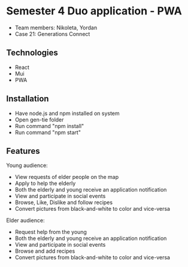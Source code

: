 # Semester 4 Duo application - PWA

- Team members: Nikoleta, Yordan
- Case 21: Generations Connect

## Technologies
- React
- Mui
- PWA

## Installation
- Have node.js and npm installed on system
- Open gen-tie folder
- Run command "npm install"
- Run command "npm start"

## Features
Young audience:
- View requests of elder people on the map
- Apply to help the elderly
- Both the elderly and young receive an application notification
- View and participate in social events
- Browse, Like, Dislike and follow recipes
- Convert pictures from black-and-white to color and vice-versa

Elder audience:
- Request help from the young
- Both the elderly and young receive an application notification
- View and participate in social events
- Browse and add recipes
- Convert pictures from black-and-white to color and vice-versa